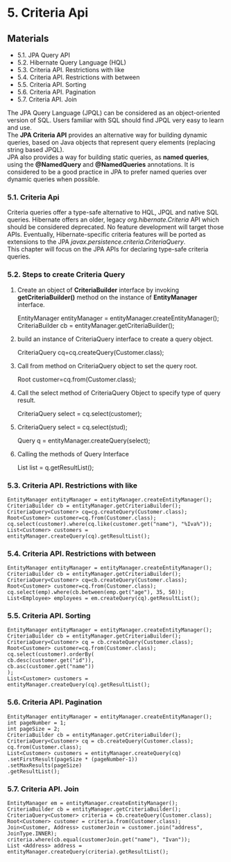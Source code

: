 # 5. Criteria Api
## Materials
* 5.1. JPA Query API
* 5.2. Hibernate Query Language (HQL)
* 5.3. Criteria API. Restrictions with like
* 5.4. Criteria API. Restrictions with between
* 5.5. Criteria API. Sorting
* 5.6. Criteria API. Pagination
* 5.7. Criteria API. Join


The JPA Query Language (JPQL) can be considered as an object-oriented version of SQL. Users familiar with SQL should 
find JPQL very easy to learn and use. </br>
The **JPA Criteria API** provides an alternative way for building dynamic queries,  based on Java objects that represent
query elements (replacing string based JPQL).</br>
JPA also provides a way for building static queries, as **named queries**, using the **@NamedQuery** and
**@NamedQueries** annotations. It is considered to be a good practice in JPA to prefer named queries over
dynamic queries when possible.

### 5.1. Criteria Api
Criteria queries offer a type-safe alternative to HQL, JPQL and native SQL queries. Hibernate offers an older, 
legacy _org.hibernate.Criteria_ API which should be considered deprecated. No feature development will target those APIs.
Eventually, Hibernate-specific criteria features will be ported as extensions to the JPA 
_javax.persistence.criteria.CriteriaQuery_.</br>
This chapter will focus on the JPA APIs for declaring type-safe criteria queries.
### 5.2. Steps to create Criteria Query
1) Create an object of **CriteriaBuilder** interface by invoking **getCriteriaBuilder()** method on the instance of
**EntityManager** interface.</br>

    
    EntityManager entityManager = entityManager.createEntityManager();
    CriteriaBuilder cb = entityManager.getCriteriaBuilder();
2) build an instance of CriteriaQuery interface to create a query object.

   
    CriteriaQuery<Customer> cq=cq.createQuery(Customer.class);  
3) Call from method on CriteriaQuery object to set the query root.

    
    Root<Customer> customer=cq.from(Customer.class);
4) Call the select method of CriteriaQuery Object to specify type of query result.

   
    CriteriaQuery<Customer> select = cq.select(customer); 
5) CriteriaQuery<StudentEntity> select = cq.select(stud);  

    
    Query q = entityManager.createQuery(select);  
6) Calling the methods of Query Interface


    List<Customer> list = q.getResultList();  
### 5.3. Criteria API. Restrictions with like

    EntityManager entityManager = entityManager.createEntityManager();
    CriteriaBuilder cb = entityManager.getCriteriaBuilder();
    CriteriaQuery<Customer> cq=cg.createQuery(Customer.class);  
    Root<Customer> customer=cq.from(Customer.class);
    cq.select(customer).where(cq.like(customer.get("name"), "%Iva%"));
    List<Customer> customers = entityManager.createQuery(cq).getResultList();
### 5.4. Criteria API. Restrictions with between

    EntityManager entityManager = entityManager.createEntityManager();
    CriteriaBuilder cb = entityManager.getCriteriaBuilder();
    CriteriaQuery<Customer> cq=cb.createQuery(Customer.class);
    Root<Customer> customer=cq.from(Customer.class);
    cq.select(emp).where(cb.between(emp.get("age"), 35, 50));
    List<Employee> employees = em.createQuery(cq).getResultList();
### 5.5. Criteria API. Sorting 

    EntityManager entityManager = entityManager.createEntityManager();
    CriteriaBuilder cb = entityManager.getCriteriaBuilder();
    CriteriaQuery<Customer> cq = cb.createQuery(Customer.class);
    Root<Customer> customer=cq.from(Customer.class);
    cq.select(customer).orderBy(
    cb.desc(customer.get("id")),
    cb.asc(customer.get("name"))
    );
    List<Customer> customers = entityManager.createQuery(cq).getResultList();
### 5.6. Criteria API. Pagination

    EntityManager entityManager = entityManager.createEntityManager();
    int pageNumber = 1;
    int pageSize = 2;
    CriteriaBuilder cb = entityManager.getCriteriaBuilder();
    CriteriaQuery<Customer> cq = cb.createQuery(Customer.class);
    cq.from(Customer.class);
    List<Customer> customers = entityManager.createQuery(cq)
    .setFirstResult(pageSize * (pageNumber-1))
    .setMaxResults(pageSize)
    .getResultList();

### 5.7. Criteria API. Join

    EntityManager em = entityManager.createEntityManager();
    CriteriaBuilder cb = entityManager.getCriteriaBuilder();
    CriteriaQuery<Customer> criteria = cb.createQuery(Customer.class);
    Root<Customer> customer = criteria.from(Customer.class);
    Join<Customer, Address> customerJoin = customer.join("address", JoinType.INNER);
    criteria.where(cb.equal(customerJoin.get("name"), "Ivan"));
    List <Address> address = entityManager.createQuery(criteria).getResultList();

